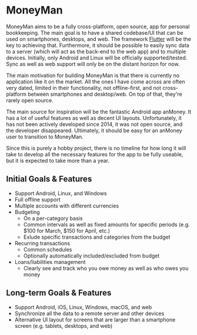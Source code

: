 # MoneyMan

MoneyMan aims to be a fully cross-platform, open source, app for personal bookkeeping. The main goal is to have a shared
codebase/UI that can be used on smartphones, desktops, and web. The framework [Flutter](https://flutter.dev/) will be
the key to achieving that. Furthermore, it should be possible to easily sync data to a server (which will act as the
back-end to the web app) and to multiple devices. Initially, only Android and Linux will be officially supported/tested.
Sync as well as web support will only be on the distant horizon for now.

The main motivation for building MoneyMan is that there is currently no application like it on the market. All the ones
I have come across are often very dated, limited in their functionality, not offline-first, and not cross-platform
between smartphones and desktop/web. On top of that, they're rarely open source.

The main source for inspiration will be the fantastic Android app anMoney. It has a lot of useful features as well as
decent UI layouts. Unfortunately, it has not been actively developed since 2014, it was not open source, and the
developer disappeared. Ultimately, it should be easy for an anMoney user to transition to MoneyMan.

Since this is purely a hobby project, there is no timeline for how long it will take to develop all the necessary
features for the app to be fully useable, but it is expected to take more than a year.

## Initial Goals & Features

* Support Android, Linux, and Windows
* Full offline support
* Multiple accounts with different currencies
* Budgeting
  * On a per-category basis
  * Common intervals as well as fixed amounts for specific periods 
    (e.g. $100 for March, $150 for April, etc.)
  * Exlude specific transactions and categories from the budget
* Recurring transactions
  * Common schedules
  * Optionally automatically included/excluded from budget
* Loans/liabilities management
  * Clearly see and track who you owe money as well as who owes you money
  
  
## Long-term Goals & Features

* Support Android, iOS, Linux, Windows, macOS, and web
* Synchronize all the data to a remote server and other devices
* Alternative UI layout for screens that are larger than a smartphone screen (e.g. tablets, desktops, and web)
